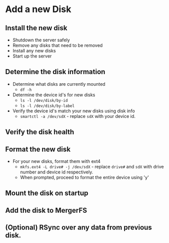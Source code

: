 # Add a new Disk

## Install the new disk
- Shutdown the server safely
- Remove any disks that need to be removed
- Install any new disks
- Start up the server

## Determine the disk information
- Determine what disks are currently mounted
  - `df -h`
- Determine the device id's for new disks
  - `ls -l /dev/disk/by-id`
  - `ls -l /dev/disk/by-label`
- Verify the device id's match your new disks using disk info
  -  `smartctl -a /dev/sdX` - replace `sdX` with your device id. 

## Verify the disk health

  
## Format the new disk
- For your new disks, format them with ext4
  - `mkfs.ext4 -L drive# -j /dev/sdX` - replace `drive#` and `sdX` with drive number and device id respectively. 
  - When prompted, proceed to format the entire device using 'y'


## Mount the disk on startup


## Add the disk to MergerFS

## (Optional) RSync over any data from previous disk. 
